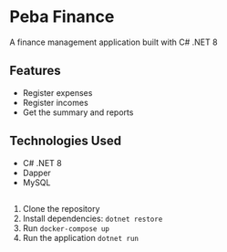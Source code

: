 # Peba Finance
A finance management application built with C# .NET 8

## Features
- Register expenses
- Register incomes
- Get the summary and reports

## Technologies Used
- C# .NET 8
- Dapper
- MySQL

##
1. Clone the repository
2. Install dependencies: `dotnet restore`
3. Run `docker-compose up`
4. Run the application `dotnet run`
